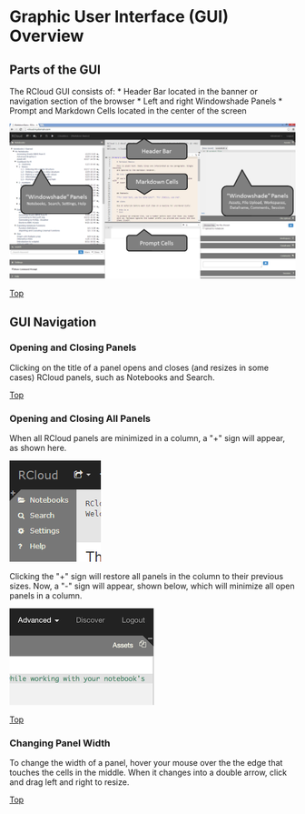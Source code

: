 # Graphic User Interface (GUI) Overview

## Parts of the GUI

The RCloud GUI consists of: \* Header Bar located in the banner or navigation section of the browser \* Left and right Windowshade Panels \* Prompt and Markdown Cells located in the center of the screen

<a href="img/GUI_Parts.png"><img class="trunc" src="img/GUI_Parts.png" /></a>

[Top](#TOP)

<a name="guinavigation"></a>

## GUI Navigation

<a name="openingandclosingpanels"></a>

### Opening and Closing Panels

Clicking on the title of a panel opens and closes (and resizes in some cases) RCloud panels, such as Notebooks and Search.

[Top](#TOP)

<a name="openingandclosingallpanels"></a>

### Opening and Closing All Panels

When all RCloud panels are minimized in a column, a "+" sign will appear, as shown here.

![Left Windowshade Panel](img/windowshadeleft.png)

Clicking the "+" sign will restore all panels in the column to their previous sizes. Now, a "-" sign will appear, shown below, which will minimize all open panels in a column.

![Right Windowshade Panel](img/windowshaderight.png)

[Top](#TOP)

<a name="changingpanelwidth"></a>

### Changing Panel Width

To change the width of a panel, hover your mouse over the the edge that touches the cells in the middle. When it changes into a double arrow, click and drag left and right to resize.

[Top](#TOP)

<a name="theheaderbar"></a>



